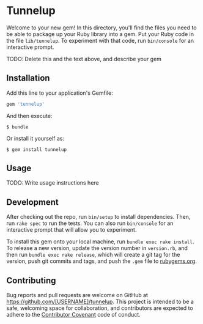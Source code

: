 # Tunnelup

Welcome to your new gem! In this directory, you'll find the files you need to be able to package up your Ruby library into a gem. Put your Ruby code in the file `lib/tunnelup`. To experiment with that code, run `bin/console` for an interactive prompt.

TODO: Delete this and the text above, and describe your gem

## Installation

Add this line to your application's Gemfile:

```ruby
gem 'tunnelup'
```

And then execute:

    $ bundle

Or install it yourself as:

    $ gem install tunnelup

## Usage

TODO: Write usage instructions here

## Development

After checking out the repo, run `bin/setup` to install dependencies. Then, run `rake spec` to run the tests. You can also run `bin/console` for an interactive prompt that will allow you to experiment.

To install this gem onto your local machine, run `bundle exec rake install`. To release a new version, update the version number in `version.rb`, and then run `bundle exec rake release`, which will create a git tag for the version, push git commits and tags, and push the `.gem` file to [rubygems.org](https://rubygems.org).

## Contributing

Bug reports and pull requests are welcome on GitHub at https://github.com/[USERNAME]/tunnelup. This project is intended to be a safe, welcoming space for collaboration, and contributors are expected to adhere to the [Contributor Covenant](http://contributor-covenant.org) code of conduct.

